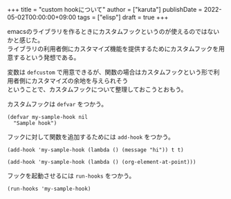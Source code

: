 +++
title = "custom hookについて"
author = ["karuta"]
publishDate = 2022-05-02T00:00:00+09:00
tags = ["elisp"]
draft = true
+++

emacsのライブラリを作るときにカスタムフックというのが使えるのではないかと感じた。 <br/>
ライブラリの利用者側にカスタマイズ機能を提供するためにカスタムフックを用意するという発想である。 <br/>

変数は `defcustom` で用意できるが、関数の場合はカスタムフックという形で利用者側にカスタマイズの余地を与えられそう <br/>
ということで、カスタムフックについて整理しておこうとおもう。 <br/>

<!--more-->

カスタムフックは `defvar` をつかう。 <br/>

```elisp
(defvar my-sample-hook nil
  "Sample hook")
```

フックに対して関数を追加するためには `add-hook` をつかう。 <br/>

```elisp
(add-hook 'my-sample-hook (lambda () (message "hi")) t t)
```

```elisp
(add-hook 'my-sample-hook (lambda () (org-element-at-point)))
```

フックを起動させるには `run-hooks` をつかう。 <br/>

```elisp
(run-hooks 'my-sample-hook)
```
